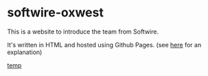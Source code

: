 # softwire-oxwest
This is a website to introduce the team from Softwire. 

It's written in HTML and hosted using Github Pages. (see [here](https://pages.github.com/) for an explanation)

[temp](https://web-tst2.lner.co.uk/ticket-search-landing-page?pc=SWPIN20)
